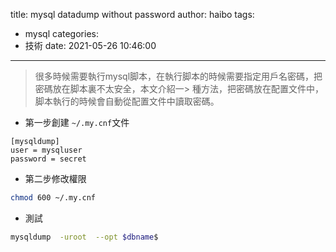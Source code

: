 title: mysql datadump without password
author: haibo
tags:
  - mysql
categories:
  - 技術
date: 2021-05-26 10:46:00
---
> 很多時候需要執行mysql脚本，在執行脚本的時候需要指定用戶名密碼，把密碼放在脚本裏不太安全，本文介紹一> 種方法，把密碼放在配置文件中，脚本執行的時候會自動從配置文件中讀取密碼。
<!--more-->

- 第一步創建 ```~/.my.cnf```文件

```
[mysqldump]
user = mysqluser
password = secret
```

- 第二步修改權限
```bash
chmod 600 ~/.my.cnf
```
- 測試
```bash
mysqldump  -uroot  --opt $dbname$  
```






